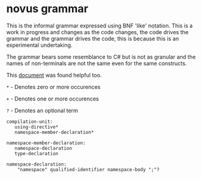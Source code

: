 # novus grammar
This is the informal grammar expressed using BNF 'like' notation. This is a work in progress and changes as the code changes, the code drives the grammar and the grammar drives the code, this is because this is an experimental undertaking.

The grammar bears some resemblance to C# but is not as granular and the names of non-terminals are not the same even for the same constructs. 

This [document](https://www.cs.vu.nl/grammarware/browsable/CSharp/grammar.html) was found helpful too.

`*` - Denotes zero or more occurences

`+` - Denotes one or more occurences

`?` - Denotes an optional term

```
compilation-unit:
   using-directive*  
   namespace-member-declaration*
```
```
namespace-member-declaration:
   namespace-declaration
   type-declaration
```   
```
namespace-declaration:
    "namespace" qualified-identifier namespace-body ";"?
```    

